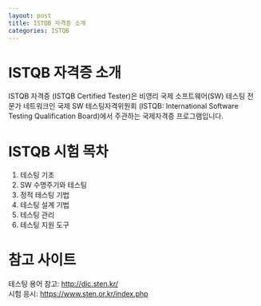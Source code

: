 ```yaml
---
layout: post
title: ISTQB 자격증 소개
categories: ISTQB
---
```


# ISTQB 자격증 소개  
ISTQB 자격증 (ISTQB Certified Tester)은 비영리 국제 소프트웨어(SW) 테스팅 전문가 네트워크인 국제 SW 테스팅자격위원회 (ISTQB: International Software Testing Qualification Board)에서 주관하는 국제자격증 프로그램입니다.

# ISTQB 시험 목차
1. 테스팅 기초
1. SW 수명주기와 테스팅
1. 정적 테스팅 기법
1. 테스팅 설계 기법
1. 테스팅 관리
1. 테스팅 지원 도구

# 참고 사이트
테스팅 용어 참고: http://dic.sten.kr/  
시험 응시: https://www.sten.or.kr/index.php

